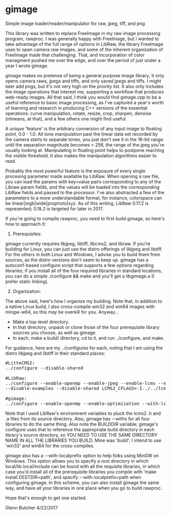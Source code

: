 # gimage
Simple image loader/reader/manipulator for raw, jpeg, tiff, and png

This library was written to replace FreeImage in my raw image processing program, rawproc.  I was generally happy with FreeImage,
but I wanted to take advantage of the full range of options in LibRaw, the library FreeImage uses to open camera raw images, and 
some of the inherent organization of FreeImage made that challenging.  That, and incorporation of color managment pushed me over
the edge, and over the period of just under a year I wrote gimage.

gimage makes no pretense of being a general purpose image library; it only opens camera raws, jpegs and tiffs, and only saved jpegs
and tiffs.  I might later add pngs, but it's not very high on the priority list.  It also only includes the image operations that 
interest me, supporting a workflow that produces web-ready images.  All that said, I think you would find gimage.cpp to be a useful
reference to basic image processing, as I've captured a year's worth of learning and research in producing C++ versions of the 
essential operations: curve manipulation, rotate, resize, crop, sharpen, denoise (nlmeans, at that), and a few others one might 
find useful.

A unique 'feature' is the arbitrary conversion of any input image to floating point, 0.0 - 1.0.  All tone manipulation past the 
linear data set recorded by the camera starts to separate tones, you just don't see it in the 16-bit range until the separation 
magnitude becomes > 256, the range of the jpeg you're usually looking at.  Manipulating in floating point helps to postpone
reaching the visible threshold.  It also makes the manipulation algorithms easier to read.

Probably the most powerful feature is the exposure of every single procesing parameter made available by LibRaw. When opening a
raw file, you can load the params with key=value pairs corresponding to any of the Libraw param fields, and the values will
be loaded into the corresponding LibRaw fields and passed to the processor.  I've also abstracted a few of the parameters to 
a more understandable format, for instance, colorspace can be linear|srgb|wide|prophoto|xyz.  As of this writing, LibRaw 0.17.2 
is represented; 0.18.2 is targeted for later in 2017.

If you're going to compile rawproc, you need to first build gimage, so here's how to approach it:

1. Prerequisites:

gimage currently requires libjpeg, libtiff, libcms2, and libraw.  If you're building for Linux, you can just use the distro offerings of
libjpeg and libtiff.  For the others in both Linux and Windows, I advise you to build them from sources, as the distro versions don't seem
to keep up.  gimage has a autoconf-based configure script that supports a few options regarding libraries; if you install all of the four 
required libraries in standard locations, you can do a simple ./configure && make and you'll get a libgimage.a (I prefer static linking).

2. Organization:

The above said, here's how I organize my building.  Note that, in addition to a native Linux build, I also cross-compile win32 and win64
images with mingw-w64, so this may be overkill for you.  Anyway...

<UL>
<LI>Make a top-level directory.</LI>
<LI>In that directory, unpack or clone those of the four prerequisite library sources you choose, as well as gimage.</LI>
<LI>In each, make a build/ directory, cd to it, and run ../configure, and make.</LI>
 </UL>
 
For guidance, here are my ../configures for each, noting that I am using the distro libjpeg and libtiff in their standard places:

<pre>
#LitteCMS2:
../configure --disable-shared

#LibRaw:
../configure --enable-openmp --enable-jpeg --enable-lcms --enable-demosaic-pack-gpl2 --enable-demosaic-pack-gpl3 --disable-jasper
--disable-examples --disable-shared LCMS2_CFLAGS=-I../../lcms2-2.8/include LCMS2_LIBS=../../lcms2-2.8/build/src/.libs

#gimage:
../configure --enable-openmp --enable-optimization --with-lcms2=../../lcms2-2.8 --with-libraw=../../LibRaw-0.18.2 BUILDDIR=build
</pre>

Note that I used LibRaw's environment variables to pluck the lcms2 .h and .a files from its source directory.  Also, gimage has
--withs for all four libraries to do the same thing.  Also note the BUILDDIR variable; gimage's configure uses that to reference
the appropriate build directory in each library's source directory, so YOU NEED TO USE THE SAME DIRECTORY NAME IN ALL THE LIBRARIES
YOU BUILD.  Mine was 'build'; I intend to use 'win32' and win64 for the cross-compiles.

gimage also has a --with-localprefix option to help folks using MinGW on Windows.  This option allows you to specify a root 
directory in which local/lib local/include can be found with all the requisite libraries, in which case you'd install all of
the prerequisite libraries you compile with 'make install DESTDIR=path', and specify --with-localprefix=path when configuring gimage.
In this scheme, you can also install gimage the same way, and have all your libraries in one place when you go to build rawproc.

Hope that's enough to get one started.

Glenn Butcher
4/22/2017

